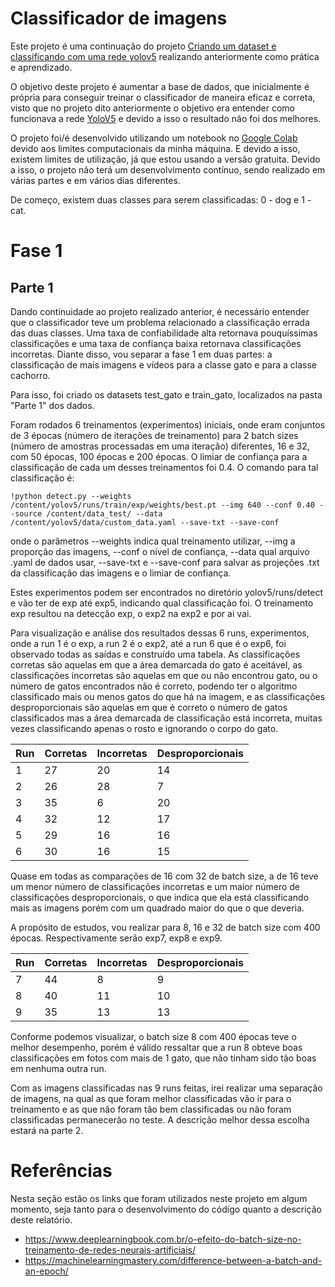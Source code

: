 # Classificador de imagens

Este projeto é uma continuação do projeto [Criando um dataset e classificando com uma rede yolov5](https://github.com/JoaoPedroMoro/dio-formacao-machine-learning-specialist/tree/main/cria%C3%A7%C3%A3o%20de%20um%20dataset%20e%20classifica%C3%A7%C3%A3o%20com%20rede%20yolov5) realizando anteriormente como prática e aprendizado.

O objetivo deste projeto é aumentar a base de dados, que inicialmente é própria para conseguir treinar o classificador de maneira eficaz e correta, visto que no projeto dito anteriormente o objetivo era entender como funcionava a rede [YoloV5](https://github.com/ultralytics/yolov5) e devido a isso o resultado não foi dos melhores.

O projeto foi/é desenvolvido utilizando um notebook no [Google Colab](https://colab.research.google.com/) devido aos limites computacionais da minha máquina. E devido a isso, existem limites de utilização, já que estou usando a versão gratuita. Devido a isso, o projeto não terá um desenvolvimento contínuo, sendo realizado em várias partes e em vários dias diferentes.

De começo, existem duas classes para serem classificadas: 0 - dog e 1 - cat.

# Fase 1
## Parte 1
Dando continuidade ao projeto realizado anterior, é necessário entender que o classificador teve um problema relacionado a classificação errada das duas classes. Uma taxa de confiabilidade alta retornava pouquíssimas classificações e uma taxa de confiança baixa retornava classificações incorretas. Diante disso, vou separar a fase 1 em duas partes: a classificação de mais imagens e vídeos para a classe gato e para a classe cachorro.

Para isso, foi criado os datasets test_gato e train_gato, localizados na pasta "Parte 1" dos dados.

Foram rodados 6 treinamentos (experimentos) iniciais, onde eram conjuntos de 3 épocas (número de iterações de treinamento) para 2 batch sizes (número de amostras processadas em uma iteração) diferentes, 16 e 32, com 50 épocas, 100 épocas e 200 épocas. O limiar de confiança para a classificação de cada um desses treinamentos foi 0.4. O comando para tal classificação é: 

```!python detect.py --weights /content/yolov5/runs/train/exp/weights/best.pt --img 640 --conf 0.40 --source /content/data_test/ --data /content/yolov5/data/custom_data.yaml --save-txt --save-conf```

onde o parâmetros --weights indica qual treinamento utilizar, --img a proporção das imagens, --conf o nível de confiança, --data qual arquivo .yaml de dados usar, --save-txt e --save-conf para salvar as projeções .txt da classificação das imagens e o limiar de confiança.

Estes experimentos podem ser encontrados no diretório yolov5/runs/detect e vão ter de exp até exp5, indicando qual classificação foi. O treinamento exp resultou na detecção exp, o exp2 na exp2 e por ai vai.

Para visualização e análise dos resultados dessas 6 runs, experimentos, onde a run 1 é o exp, a run 2 é o exp2, até a run 6 que é o exp6, foi observado todas as saídas e construído uma tabela. As classificações corretas são aquelas em que a área demarcada do gato é aceitável, as classificações incorretas são aquelas em que ou não encontrou gato, ou o número de gatos encontrados não é correto, podendo ter o algoritmo classificado mais ou menos gatos do que há na imagem, e as classificações desproporcionais são aquelas em que é correto o número de gatos classificados mas a área demarcada de classificação está incorreta, muitas vezes classificando apenas o rosto e ignorando o corpo do gato.

|Run|Corretas|Incorretas|Desproporcionais|
|---|---|---|---|
| 1 | 27 | 20 | 14 |
| 2 | 26 | 28 | 7 |
| 3 | 35 | 6 | 20 |
| 4 | 32 | 12 | 17 |
| 5 | 29 | 16 | 16 |
| 6 | 30 | 16 | 15 |

Quase em todas as comparações de 16 com 32 de batch size, a de 16 teve um menor número de classificações incorretas e um maior número de classificações desproporcionais, o que indica que ela está classificando mais as imagens porém com um quadrado maior do que o que deveria.

A propósito de estudos, vou realizar para 8, 16 e 32 de batch size com 400 épocas. Respectivamente serão exp7, exp8 e exp9.

|Run|Corretas|Incorretas|Desproporcionais|
|---|---|---|---|
| 7 | 44 | 8 | 9 |
| 8 | 40 | 11 | 10 |
| 9 | 35 | 13 | 13 |

Conforme podemos visualizar, o batch size 8 com 400 épocas teve o melhor desempenho, porém é válido ressaltar que a run 8 obteve boas classificações em fotos com mais de 1 gato, que não tinham sido tão boas em nenhuma outra run.

Com as imagens classificadas nas 9 runs feitas, irei realizar uma separação de imagens, na qual as que foram melhor classificadas vão ir para o treinamento e as que não foram tão bem classificadas ou não foram classificadas permanecerão no teste. A descrição melhor dessa escolha estará na parte 2.

# Referências
Nesta seção estão os links que foram utilizados neste projeto em algum momento, seja tanto para o desenvolvimento do código quanto a descrição deste relatório.
- https://www.deeplearningbook.com.br/o-efeito-do-batch-size-no-treinamento-de-redes-neurais-artificiais/
- https://machinelearningmastery.com/difference-between-a-batch-and-an-epoch/